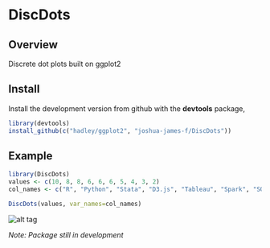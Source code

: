 # DiscDots

## Overview

Discrete dot plots built on ggplot2

## Install 

Install the development version from github with the
**devtools** package,

```r
library(devtools)
install_github(c("hadley/ggplot2", "joshua-james-f/DiscDots"))
```

## Example 

```r
library(DiscDots)
values <- c(10, 8, 8, 6, 6, 6, 5, 4, 3, 2)
col_names <- c("R", "Python", "Stata", "D3.js", "Tableau", "Spark", "SQL", "Hadoop", "C++", "SAS")

DiscDots(values, var_names=col_names)
```


![alt tag](https://raw.githubusercontent.com/joshua-james-f/DiscDots/master/figure/Skills.png)

*Note: Package still in development*
